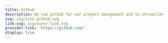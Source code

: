 ```yaml
---
title: Github
description: We use github for our project management and to streamline development.
svg: svg/icon-github.svg
link-svg: svg/outer-link.svg
provider-link: 'https://github.com/'
display: true
---
```

